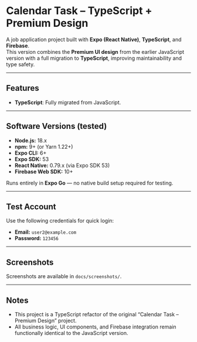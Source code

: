 # Calendar Task – TypeScript + Premium Design

A job application project built with **Expo (React Native)**, **TypeScript**, and **Firebase**.  
This version combines the **Premium UI design** from the earlier JavaScript version with a full migration to **TypeScript**, improving maintainability and type safety.

---

## Features

- **TypeScript**: Fully migrated from JavaScript.

---

## Software Versions (tested)

- **Node.js:** 18.x
- **npm:** 9+ (or Yarn 1.22+)
- **Expo CLI:** 6+
- **Expo SDK:** 53
- **React Native:** 0.79.x (via Expo SDK 53)
- **Firebase Web SDK:** 10+

Runs entirely in **Expo Go** — no native build setup required for testing.

---

## Test Account

Use the following credentials for quick login:

- **Email:** `user2@example.com`  
- **Password:** `123456`

---

## Screenshots

Screenshots are available in `docs/screenshots/`.

---

## Notes

- This project is a TypeScript refactor of the original “Calendar Task – Premium Design” project.
- All business logic, UI components, and Firebase integration remain functionally identical to the JavaScript version.
